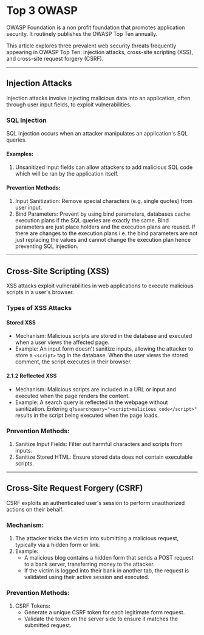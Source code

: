 # Top 3 OWASP

OWASP Foundation is a non profit foundation that promotes application security. It routinely publishes the OWASP Top Ten annually.

This article explores three prevalent web security threats frequently appearing in OWASP Top Ten: injection attacks, cross-site scripting (XSS), and cross-site request forgery (CSRF).

---

## Injection Attacks

Injection attacks involve injecting malicious data into an application, often through user input fields, to exploit vulnerabilities.

### SQL Injection
SQL injection occurs when an attacker manipulates an application's SQL queries.

#### Examples:
1. Unsanitized input fields can allow attackers to add malicious SQL code which will be ran by the application itself.

#### Prevention Methods:
1. Input Sanitization: Remove special characters (e.g. single quotes) from user input.
2. Bind Parameters: Prevent by using bind parameters, databases cache execution plans if the SQL queries are exactly the same. Bind parameters are just place holders and the execution plans are reused. If there are changes to the execution plans i.e. the bind parameters are not just replacing the values and cannot change the execution plan hence preventing SQL injection.

---

## Cross-Site Scripting (XSS)

XSS attacks exploit vulnerabilities in web applications to execute malicious scripts in a user's browser.

### Types of XSS Attacks

#### Stored XSS
- Mechanism: Malicious scripts are stored in the database and executed when a user views the affected page.
- Example: An input form doesn't sanitize inputs, allowing the attacker to store a `<script>` tag in the database. When the user views the stored comment, the script executes in their browser.

#### 2.1.2 Reflected XSS
- Mechanism: Malicious scripts are included in a URL or input and executed when the page renders the content.
- Example: A search query is reflected in the webpage without sanitization. Entering `q?searchquery="<script>malicious code</script>"` results in the script being executed when the page loads.

### Prevention Methods:
1. Sanitize Input Fields: Filter out harmful characters and scripts from inputs.
2. Sanitize Stored HTML: Ensure stored data does not contain executable scripts.

---

## Cross-Site Request Forgery (CSRF)

CSRF exploits an authenticated user's session to perform unauthorized actions on their behalf.

### Mechanism:
1. The attacker tricks the victim into submitting a malicious request, typically via a hidden form or link.
2. Example:
   - A malicious blog contains a hidden form that sends a POST request to a bank server, transferring money to the attacker.
   - If the victim is logged into their bank in another tab, the request is validated using their active session and executed.

### Prevention Methods:
1. CSRF Tokens:
   - Generate a unique CSRF token for each legitimate form request.
   - Validate the token on the server side to ensure it matches the submitted request.